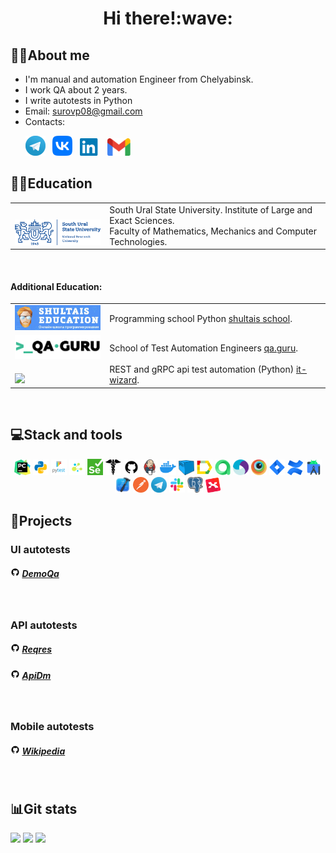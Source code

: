 <div align="center">
   <h1>
      Hi there!:wave:
   </h1>
</div>


<!--About me-->

## :technologist:About me
- I'm manual and automation Engineer from Chelyabinsk.
- I work QA about 2 years.
- I write autotests in Python
- Email: surovp08@gmail.com
- Contacts:

<p>
  &#8287;&#8287;&#8287;&#8287;&#8287;
  <a href="https://t.me/pasurov"><img width="32px" alt="Telegram" title="Telegram" src="images/social_networks/tg.png"/></a>
  &#8287;
  <a href="https://vk.com/id52197171"><img width="32px" alt="VK" title="Vk" src="images/social_networks/vk.png"/></a>
  &#8287;
   <a href="https://www.linkedin.com/in/pavel-surov-3156b7278/"><img width="32px" alt="LinkedIn" title="LinkedIn"       src=images/social_networks/linkedin.png/></a>
  &#8287;
  <a href="https://mail.google.com/mail/u/0/?ogbl#inbox?compose=DmwnWrRlRjJHDstQKfqbBPWsvShdDGglmJpTgrQTFhgFrjKxlzLzcBxlDMljTmFtKvHVPrvVsfKQ"><img width="37px" alt="Write me Email" title="Gmail" src="images/social_networks/gmail.png"/></a>
</p>


<!--Education-->

## :man_student:Education
<table width="100%" border='0'>
   <tr> 
    <td width="30%" valign="bottom"><img src="images/social_networks/susu.png"></td><td valign="middle">South Ural State University. Institute of Large and Exact Sciences.</br>Faculty of Mathematics, Mechanics and Computer Technologies.</td></tr>
  </table>
  </br>
  
  #### Additional Education:
<table width="100%" border='0'>
   <tr><td width="30%" valign="bottom"><img src="images/logo_stacks/shultais.png"></td><td valign="middle">Programming school Python <a target="_blank" href="https://shultais.education/lms/courses">shultais school</a>.</td></tr>
   
   <tr><td width="30%" valign="bottom"><img src="images/social_networks/qa_guru.png"></td><td valign="middle">School of Test Automation Engineers <a target="_blank" href="https://qa.guru">qa.guru</a>.</td></tr>
   </tr>
   
   <tr><td width="30%" valign="bottom"><img src="images/logo_stacks/wizard.png"></td><td valign="middle">REST and gRPC api test automation (Python) <a target="_blank" href="https://it-wizard.pro/main">it-wizard</a>.</td></tr>
   </tr>
  </table>
  
  
  
<!--Stack and tools-->

&#8287;&#8287;&#8287;&#8287;&#8287;
## :computer:Stack and tools
<p  align="center">
  <code><img width="5%" title="Pycharm" src="images/logo_stacks/pycharm.png"></code>
  <code><img width="5%" title="Python" src="images/logo_stacks/python.png"></code>
  <code><img width="5%" title="Pytest" src="images/logo_stacks/pytest.png"></code>
  <code><img width="5%" title="Selene" src="images/logo_stacks/selene.png"></code>
  <code><img width="5%" title="Selenium" src="images/logo_stacks/selenium.png"></code>
  <code><img width="5%" title="Requests" src="images/logo_stacks/requests.png"></code>
  <code><img width="5%" title="GitHub" src="images/logo_stacks/github.png"></code>
  <code><img width="5%" title="Jenkins" src="images/logo_stacks/jenkins.png"></code>
  <code><img width="5%" title="Docker" src="images/logo_stacks/docker.png"></code>
  <code><img width="5%" title="Selenoid" src="images/logo_stacks/selenoid.png"></code>
  <code><img width="5%" title="Allure Report" src="images/logo_stacks/allure_report.png"></code>
  <code><img width="5%" title="Allure TestOps" src="images/logo_stacks/allure_testops.png"></code>
  <code><img width="5%" title="Appium" src="images/logo_stacks/appium.png"></code>
  <code><img width="5%" title="Browserstack" src="images/logo_stacks/browserstack.png"></code>
  <code><img width="5%" title="Jira" src="images/logo_stacks/jira.png"></code>
  <code><img width="5%" title="Confluence" src="images/logo_stacks/confluence.png"></code>
  <code><img width="5%" title="Android Studio" src="images/logo_stacks/android_studio.png"></code>
  <code><img width="5%" title="Xcode" src="images/logo_stacks/xcode.png"></code>
  <code><img width="5%" title="Postman" src="images/logo_stacks/postman.png"></code>
  <code><img width="5%" title="Telegram" src="images/logo_stacks/tg.png"></code>
  <code><img width="5%" title="Slack" src="images/logo_stacks/slack.png"></code>
  <code><img width="5%" title="PgAdmin" src="images/logo_stacks/pgadmin.png"></code>
  <code><img width="5%" title="Xmind" src="images/logo_stacks/xmind.png"></code>
</p>
  
  
<!--Projects-->

## :floppy_disk:Projects
### UI autotests
##### <img width="3%" title="GitHub" src="images/logo_stacks/github.png"> [DemoQa](https://github.com/surovp/qa_guru_python_2_pageobjects)

&#8287;&#8287;&#8287;&#8287;&#8287;
### API autotests
##### <img width="3%" title="GitHub" src="images/logo_stacks/github.png"> [Reqres](https://github.com/surovp/API_reqres)
##### <img width="3%" title="GitHub" src="images/logo_stacks/github.png"> [ApiDm](https://github.com/surovp/dm_api_tests_pavels)


&#8287;&#8287;&#8287;&#8287;&#8287;
### Mobile autotests
##### <img width="3%" title="GitHub" src="images/logo_stacks/github.png"> [Wikipedia](https://github.com/surovp/Mobile_Wiki)


<!--Git Stats-->

&#8287;&#8287;&#8287;&#8287;&#8287;
## :bar_chart:Git stats
![](http://github-profile-summary-cards.vercel.app/api/cards/stats?username=surovp&theme=tokyonight)
![](http://github-profile-summary-cards.vercel.app/api/cards/repos-per-language?username=surovp&theme=tokyonight) 
![](https://github-profile-summary-cards.vercel.app/api/cards/profile-details?username=surovp&theme=tokyonight)
